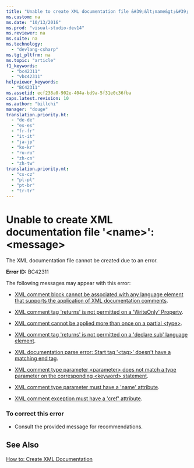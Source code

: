 ```yaml
---
title: "Unable to create XML documentation file &#39;&lt;name&gt;&#39;: &lt;message&gt;"
ms.custom: na
ms.date: "10/13/2016"
ms.prod: "visual-studio-dev14"
ms.reviewer: na
ms.suite: na
ms.technology: 
  - "devlang-csharp"
ms.tgt_pltfrm: na
ms.topic: "article"
f1_keywords: 
  - "bc42311"
  - "vbc42311"
helpviewer_keywords: 
  - "BC42311"
ms.assetid: ecf238a0-902e-404a-bd9a-5f31e0c36fba
caps.latest.revision: 10
ms.author: "billchi"
manager: "douge"
translation.priority.ht: 
  - "de-de"
  - "es-es"
  - "fr-fr"
  - "it-it"
  - "ja-jp"
  - "ko-kr"
  - "ru-ru"
  - "zh-cn"
  - "zh-tw"
translation.priority.mt: 
  - "cs-cz"
  - "pl-pl"
  - "pt-br"
  - "tr-tr"
---
```

# Unable to create XML documentation file &#39;&lt;name&gt;&#39;: &lt;message&gt;
The XML documentation file cannot be created due to an error.  
  
 **Error ID:** BC42311  
  
 The following messages may appear with this error:  
  
-   [XML comment block cannot be associated with any language element that supports the application of XML documentation comments](../misc/c65b702c-b634-4bfe-82b9-edcac464b494.md).  
  
-   [XML comment tag 'returns' is not permitted on a 'WriteOnly' Property](../misc/xml-comment-tag--returns--is-not-permitted-on-a--writeonly--property.md).  
  
-   [XML comment cannot be applied more than once on a partial \<type>](../misc/xml-comment-cannot-be-applied-more-than-once-on-a-partial--type-.md).  
  
-   [XML comment tag 'returns' is not permitted on a 'declare sub' language element](../misc/xml-comment-tag--returns--is-not-permitted-on-a--declare-sub--language-element.md).  
  
-   [XML documentation parse error: Start tag '\<tag>' doesn't have a matching end tag](../misc/xml-documentation-parse-error--start-tag---tag---doesn-t-have-a-matching-end-tag.md).  
  
-   [XML comment type parameter \<parameter> does not match a type parameter on the corresponding \<keyword> statement](../misc/53b5425d-2f73-4488-b90b-adb1835307c9.md).  
  
-   [XML comment type parameter must have a 'name' attribute](../misc/xml-comment-type-parameter-must-have-a--name--attribute.md).  
  
-   [XML comment exception must have a 'cref' attribute](../Topic/XML%20comment%20exception%20must%20have%20a%20'cref'%20attribute.md).  
  
### To correct this error  
  
-   Consult the provided message for recommendations.  
  
## See Also  
 [How to: Create XML Documentation](../Topic/How%20to:%20Create%20XML%20Documentation%20in%20Visual%20Basic.md)